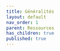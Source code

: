 ```yaml
---
title: Généralités
layout: default
nav_order: 1
parent: Ressources
has_children: true
published: true
---
```

